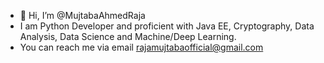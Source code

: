 - 👋 Hi, I’m @MujtabaAhmedRaja
- I am Python Developer and proficient with Java EE, Cryptography, Data Analysis, Data Science and Machine/Deep Learning.
- You can reach me via email rajamujtabaofficial@gmail.com

